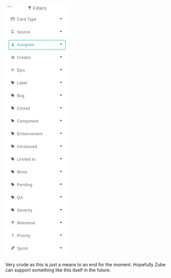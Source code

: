 ![screenshot](image.png)

Very crude as this is just a means to an end for the moment. Hopefully Zube can support something like this itself in the future.
